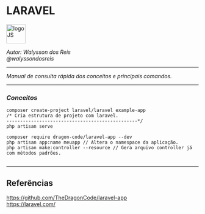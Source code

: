 # **LARAVEL**
<div>
<img src="https://upload.wikimedia.org/wikipedia/commons/thumb/9/9a/Laravel.svg/985px-Laravel.svg.png" alt="logoJS" width="50px"/> 
</div>


*Autor: Walysson dos Reis  
@walyssondosreis*

----------------------------------------------
*Manual de consulta rápida dos conceitos e principais comandos.*  

---------------------
### *Conceitos*
~~~~
composer create-project laravel/laravel example-app
/* Cria estrutura de projeto com laravel.
------------------------------------------------*/
php artisan serve

composer require dragon-code/laravel-app --dev
php artisan app:name meuapp // Altera o namespace da aplicação.
php artisan make:controller --resource // Gera arquivo controller já com métodos padrões.


~~~~
--------
## Referências 

https://github.com/TheDragonCode/laravel-app  
https://laravel.com/  


